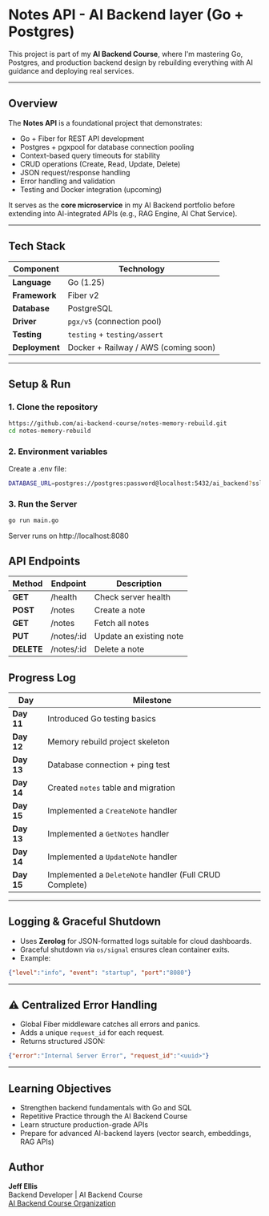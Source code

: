 # Notes API - AI Backend layer (Go + Postgres)

This project is part of my **AI Backend Course**, where I'm mastering Go, Postgres, and production backend design by rebuilding everything with AI guidance and deploying real services.

---

## Overview
The **Notes API** is a foundational project that demonstrates: 
- Go + Fiber for REST API development
- Postgres + pgxpool for database connection pooling
- Context-based query timeouts for stability
- CRUD operations (Create, Read, Update, Delete)
- JSON request/response handling
- Error handling and validation
- Testing and Docker integration (upcoming)

It serves as the **core microservice** in my AI Backend portfolio before extending into AI-integrated APIs (e.g., RAG Engine, AI Chat Service).

---

## Tech Stack
|  Component       |           Technology  |
|--------------------|-----------------------|
|**Language**         |       Go (1.25)     |
|**Framework**         |      Fiber v2      |
| **Database**         |       PostgreSQL   |
| **Driver**        |          `pgx/v5` (connection pool) |
| **Testing**       |          `testing` + `testing/assert`|
| **Deployment**      |        Docker + Railway / AWS (coming soon) |

---


## Setup & Run


### 1. Clone the repository
```bash
https://github.com/ai-backend-course/notes-memory-rebuild.git
cd notes-memory-rebuild  
```

### 2. Environment variables
Create a .env file:
```bash
DATABASE_URL=postgres://postgres:password@localhost:5432/ai_backend?sslmode=disable
```

### 3. Run the Server
```bash
go run main.go
```
Server runs on http://localhost:8080


## API Endpoints
|  Method    |      Endpoint | Description |
|--------------------|-----------------------|--------------|
|**GET**         |      /health    |  Check server health   |
|**POST**         |      /notes     |  Create a note      |
| **GET**         |      /notes  |    Fetch all notes       |
| **PUT**        |       /notes/:id |  Update an existing note  |
| **DELETE**       |     /notes/:id | Delete a note     |

## Progress Log
|  Day    |      Milestone |
|--------------------|--------------|
|**Day 11**         |      Introduced Go testing basics  |
|**Day 12**         |      Memory rebuild project skeleton   |
|**Day 13**         |      Database connection + ping test    |
| **Day 14**        |      Created `notes` table and migration |
| **Day 15**       |     Implemented a `CreateNote` handler |
|**Day 13**         |     Implemented a `GetNotes` handler   |
| **Day 14**        |      Implemented a `UpdateNote` handler |
| **Day 15**       |     Implemented a `DeleteNote` handler (Full CRUD Complete) |

---

## Logging & Graceful Shutdown
- Uses **Zerolog** for JSON-formatted logs suitable for cloud dashboards.
- Graceful shutdown via `os/signal` ensures clean container exits.
- Example:
```json
{"level":"info", "event": "startup", "port":"8080"}
```
---

## ⚠️ Centralized Error Handling
- Global Fiber middleware catches all errors and panics.
- Adds a unique `request_id` for each request.
- Returns structured JSON: 
```json
{"error":"Internal Server Error", "request_id":"<uuid>"}
```

---

## Learning Objectives
- Strengthen backend fundamentals with Go and SQL
- Repetitive Practice through the AI Backend Course
- Learn structure production-grade APIs
- Prepare for advanced AI-backend layers (vector search, embeddings, RAG APIs)

## Author 
**Jeff Ellis**  
Backend Developer | AI Backend Course  
[AI Backend Course Organization](https://github.com/ai-backend-course/notes-memory-rebuild)
